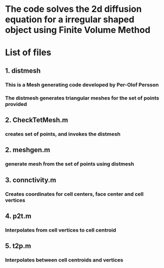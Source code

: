 # The code solves the 2d diffusion equation for a irregular shaped object using Finite Volume Method

# List of files

## 1. distmesh 
###   This is a Mesh generating code developed by  Per-Olof Persson
###   The distmesh generates triangular meshes for the set of points provided  

## 2. CheckTetMesh.m
###   creates set of points, and invokes the distmesh

## 2. meshgen.m
###   generate mesh from the set of points using distmesh

## 3. connctivity.m 
###    Creates coordinates for cell centers, face center and cell vertices

## 4. p2t.m
###   Interpolates from cell vertices to cell centroid

## 5. t2p.m
###   Interpolates between cell centroids and vertices






